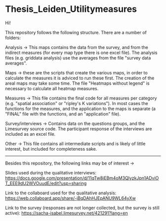 # Thesis_Leiden_Utilitymeasures

Hi!

This repository follows the following structure. There are a number of folders:

Analysis -> This maps contains the data from the survey, and from the indirect measures (for every map type there is one excel file).
The analysis files (e.g. griddata analysis) use the averages from the file "survey data averages".

Maps -> these are the scripts that create the various maps, in order to calculate the measures it is adviced to run these first.
The creation of the areal maps may take some time. The file "Heatmaps without legend" is necessary to calculate all heatmap measures.

Measures -> This file contains the final code for all measures per category (e.g. "spatial association" or "ripley's K variations").
In most cases the functions for the measures, and the application to the maps is separate (a "FINAL" file with the functions, and an "application" file).

Survey/interviews -> Contains data on the questions groups, and the Limesurvey source code. The participant response of the interviews are included as an excel file.

Other -> This file contains all intermediate scripts and is likely of little interest, but included for completeness sake.

--------------------------------------------------------------------------------------------------------------------------------------
Besides this repository, the following links may be of interest ->

Slides used during the qualitative interviews: 
https://docs.google.com/presentation/d/11qTw8iEBm4oM3QlyzkJpn1ADviOT_EEE9dU2WVOuudE/edit?usp=sharing

Link to the collaboard used for the qualitative analysis:
https://web.collaboard.app/share/-jBqDAhHJEpANU9WL64yXw

Link to the survey (responses are not longer collected, but the survey is still active): 
https://sacha-isabel.limesurvey.net/421291?lang=en
